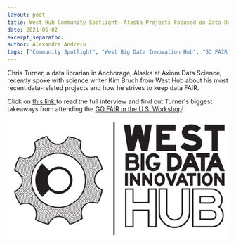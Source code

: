 ```yaml
---
layout: post
title: West Hub Community Spotlight— Alaska Projects Focused on Data-Driven Environmental Systems
date: 2021-06-02
excerpt_separator: 
author: Alexandra Andreiu
tags: ["Community Spotlight", "West Big Data Innovation Hub", "GO FAIR US"]
---
```



Chris Turner, a data librarian in Anchorage, Alaska at Axiom Data Science, recently spoke with science writer Kim Bruch from West Hub about his most recent data-related projects and how he strives to keep data FAIR. 

Click on <a href = "https://westbigdatahub.org/news/alaska_axiom/"> this link </a> to read the full interview and find out Turner's biggest takeaways from attending the <a href = "https://www.go-fair.org/events/workshop-advancing-fair-and-go-fair-in-the-us/"> GO FAIR in the U.S. Workshop</a>!

<img src="/assets/img/west-big-data-hub-logo.jpeg"/><br>
